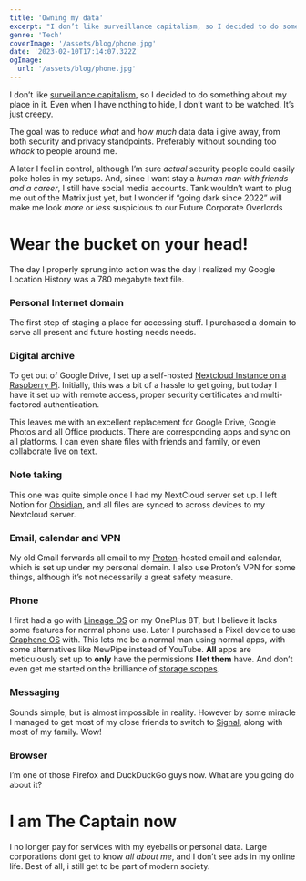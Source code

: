```yaml
---
title: 'Owning my data'
excerpt: "I don’t like surveillance capitalism, so I decided to do something about my place in it. Even when I have nothing to hide, I don’t want to be watched. It’s just creepy!"
genre: 'Tech'
coverImage: '/assets/blog/phone.jpg'
date: '2023-02-10T17:14:07.322Z'
ogImage:
  url: '/assets/blog/phone.jpg'
---
```


I don’t like [surveillance capitalism](https://en.wikipedia.org/wiki/The_Age_of_Surveillance_Capitalism), so I decided to do something about my place in it. Even when I have nothing to hide, I don’t want to be watched. It’s just creepy.

The goal was to reduce *what* and *how much* data data i give away, from both security and privacy standpoints. Preferably without sounding too *whack* to people around me.

A later I feel in control, although I’m sure *actual* security people could easily poke holes in my setups. And, since I want stay a *human man with friends and a career*, I still have social media accounts. Tank wouldn’t want to plug me out of the Matrix just yet, but I wonder if  “going dark since 2022” will make me look *more* or *less* suspicious to our Future Corporate Overlords

# Wear the bucket on your head!
The day I properly sprung into action was the day I realized my Google Location History was a 780 megabyte text file.
 
### Personal Internet domain
The first step of staging a place for accessing stuff. I purchased a domain to serve all present and future hosting needs needs.

### Digital archive
To get out of Google Drive, I set up a self-hosted [Nextcloud Instance on a Raspberry Pi](https://nextcloudpi.com/). Initially, this was a bit of a hassle to get going, but today I have it set up with remote access, proper security certificates and multi-factored authentication.

This leaves me with an excellent replacement for Google Drive, Google Photos and all Office products. There are corresponding apps and sync on all platforms. I can even share files with friends and family, or even collaborate live on text.

### Note taking
This one was quite simple once I had my NextCloud server set up. I left Notion for [Obsidian](https://obsidian.md/), and all files are synced to across devices to my Nextcloud server.

### Email, calendar and VPN
My old Gmail forwards all email to my [Proton](https://proton.me/)-hosted email and calendar, which is set up under my personal domain. I also use Proton’s VPN for some things, although it’s not necessarily a great safety measure.

### Phone
I first had a go with [Lineage OS](https://lineageos.org/) on my OnePlus 8T, but I believe it lacks some features for normal phone use. Later I purchased a Pixel device to use [Graphene OS](https://grapheneos.org/) with. This lets me be a normal man using normal apps, with some alternatives like NewPipe instead of YouTube. **All** apps are meticulously set up to **only** have the permissions **I let them** have. And don’t even get me started on the brilliance of [storage scopes](https://grapheneos.org/usage#storage-access).

### Messaging
Sounds simple, but is almost impossible in reality. However by some miracle I managed to get most of my close friends to switch to [Signal](https://www.signal.org/), along with most of my family. Wow!

### Browser
I’m one of those Firefox and DuckDuckGo guys now. What are you going do about it?

# I am The Captain now
I no longer pay for services with my eyeballs or personal data. Large corporations dont get to know *all about me*, and I don’t see ads in my online life. Best of all, i still get to be part of modern society.